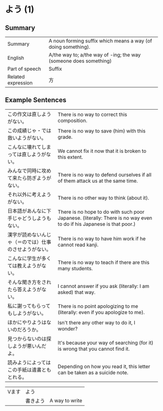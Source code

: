# よう (1)

## Summary

<table><tr>   <td>Summary</td>   <td>A noun forming suffix which means a way (of doing something).</td></tr><tr>   <td>English</td>   <td>A/the way to; a/the way of -ing; the way (someone does something)</td></tr><tr>   <td>Part of speech</td>   <td>Suffix</td></tr><tr>   <td>Related expression</td>   <td>方</td></tr></table>

## Example Sentences

<table><tr>   <td>この作文は直しようがない。</td>   <td>There is no way to correct this composition.</td></tr><tr>   <td>この成績じゃ・では救いようがない。</td>   <td>There is no way to save (him) with this grade.</td></tr><tr>   <td>こんなに壊れてしまっては直しようがない。</td>   <td>We cannot fix it now that it is broken to this extent.</td></tr><tr>   <td>みんなで同時に攻めて来たら防ぎようがない。</td>   <td>There is no way to defend ourselves if all of them attack us at the same time.</td></tr><tr>   <td>それ以外に考えようがない。</td>   <td>There is no other way to think (about it).</td></tr><tr>   <td>日本語があんなに下手じゃどうしようもない。</td>   <td>There is no hope to do with such poor Japanese. (literally: There is no way even to do if his Japanese is that poor.)</td></tr><tr>   <td>漢字が読めないんじゃ（＝のでは）仕事のさせようがない。</td>   <td>There is no way to have him work if he cannot read kanji.</td></tr><tr>   <td>こんなに学生が多くては教えようがない。</td>   <td>There is no way to teach if there are this many students.</td></tr><tr>   <td>そんな聞き方をされたら答えようがない。</td>   <td>I cannot answer if you ask (literally: I am asked) that way.</td></tr><tr>   <td>私に謝ってもらってもしようがない。</td>   <td>There is no point apologizing to me (literally: even if you apologize to me).</td></tr><tr>   <td>ほかにやりようはないのだろうか。</td>   <td>Isn't there any other way to do it, I wonder?</td></tr><tr>   <td>見つからないのは探しようが悪いんだよ。</td>   <td>It's because your way of searching (for it) is wrong that you cannot find it.</td></tr><tr>   <td>読みようによってはこの手紙は遺書ともとれる。</td>   <td>Depending on how you read it, this letter can be taken as a suicide note.</td></tr></table>

<table class="table"><tbody><tr class="tr head"><td class="td"><span class="bold">Vます</span></td><td class="td"><span class="concept">よう</span></td><td class="td"></td></tr><tr class="tr"><td class="td"></td><td class="td"><span>書き</span><span class="concept">よう</span></td><td class="td"><span>A way to write</span></td></tr></tbody></table>

